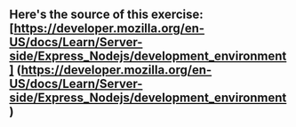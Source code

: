 ## Here's the source of this exercise:[https://developer.mozilla.org/en-US/docs/Learn/Server-side/Express_Nodejs/development_environment] (https://developer.mozilla.org/en-US/docs/Learn/Server-side/Express_Nodejs/development_environment)
